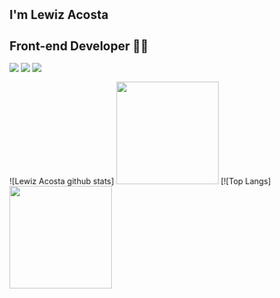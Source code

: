 

## I'm Lewiz Acosta
## Front-end Developer 👨‍💻


[![](https://img.shields.io/netlify/b769a134-51e4-47ad-a4ad-65defe19ba15?label=Netlify%20Lewiz&style=flat-square)](https://eapresumes-123workforce.netlify.app/)
[![](https://img.shields.io/badge/Linkedin-Lewiz%20Acosta-blue)](https://www.linkedin.com/in/eduacope/)
[![](https://img.shields.io/badge/Gmail-Lewiz%20Acosta-red)](mailto:lewiz.acosta18@gmail.com)

![Lewiz Acosta github stats]
<img height="180em" src="https://github-readme-stats.vercel.app/api?username=lewiz17&show_icons=true&theme=default&include_all_commits=true&count_private=true"/>
[![Top Langs]
<img height="180em" src="https://github-readme-stats.vercel.app/api/top-langs/?username=lewiz17&layout=compact&langs_count=8&theme=default"/>



